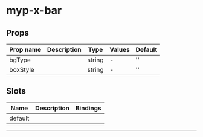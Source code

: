 # myp-x-bar

## Props

| Prop name | Description | Type   | Values | Default |
| --------- | ----------- | ------ | ------ | ------- |
| bgType    |             | string | -      | ''      |
| boxStyle  |             | string | -      | ''      |

## Slots

| Name    | Description | Bindings |
| ------- | ----------- | -------- |
| default |             |          |

---
